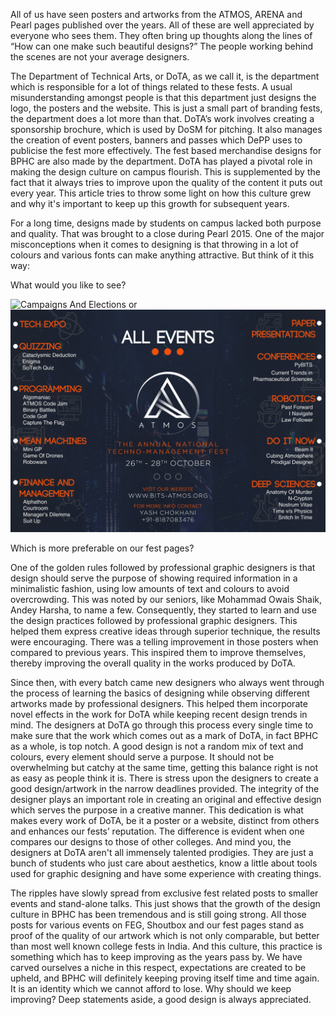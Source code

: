<!-- TITLE: Design, well-done.-->
<!-- SUBTITLE: A quick summary of Design Review -->

All of us have seen posters and artworks from the ATMOS, ARENA and Pearl pages published over the years. All of these are well appreciated by everyone who sees them. They often bring up thoughts along the lines of “How can one make such beautiful designs?” The people working behind the scenes are not your average designers.
 
The Department of Technical Arts, or DoTA, as we call it, is the department which is responsible for a lot of things related to these fests. A usual misunderstanding amongst people is that this department just designs the logo, the posters and the website. This is just a small part of branding fests, the department does a lot more than that. DoTA’s work involves creating a sponsorship brochure, which is used by DoSM for pitching. It also manages the creation of event posters, banners and passes which DePP uses to publicise the fest more effectively. The fest based merchandise designs for BPHC are also made by the department. DoTA has played a pivotal role in making the design culture on campus flourish. This is supplemented by the fact that it always tries to improve upon the quality of the content it puts out every year. This article tries to throw some light on how this culture grew and why it's important to keep up this growth for subsequent years.

For a long time, designs made by students on campus lacked both purpose and quality. That was brought to a close during Pearl 2015. One of the major misconceptions when it comes to designing is that throwing in a lot of colours and various fonts can make anything attractive. But think of it this way: 

What would you like to see? 

![Campaigns And Elections](/uploads/news/allevb.jpg)
or 
![Campaigns And Elections](/uploads/news/allevent-good.jpg)



Which is more preferable on our fest pages? <Similar example>

One of the golden rules followed by professional graphic designers is that design should serve the purpose of showing required information in a minimalistic fashion, using low amounts of text and colours to avoid overcrowding. This was noted by our seniors, like Mohammad Owais Shaik, Andey Harsha, to name a few. Consequently, they started to learn and use the design practices followed by professional graphic designers.  This helped them express creative ideas through superior technique, the results were encouraging. There was a telling improvement in those posters when compared to previous years. This inspired them to improve themselves, thereby improving the overall quality in the works produced by DoTA.

Since then, with every batch came new designers who always went through the process of learning the basics of designing while observing different artworks made by professional designers. This helped them incorporate novel effects in the work for DoTA while keeping recent design trends in mind. The designers at DoTA go through this process every single time to make sure that the work which comes out as a mark of DoTA, in fact BPHC as a whole, is top notch.  A good design is not a random mix of text and colours, every element should serve a purpose. It should not be overwhelming but catchy at the same time, getting this balance right is not as easy as people think it is. There is stress upon the designers to create a good design/artwork in the narrow deadlines provided. The integrity of the designer plays an important role in creating an original and effective design which serves the purpose in a creative manner. This dedication is what makes every work of DoTA, be it a poster or a website, distinct from others and enhances our fests’ reputation. The difference is evident when one compares our designs to those of other colleges. And mind you, the designers at DoTA aren't all immensely talented prodigies. They are just a bunch of students who just care about aesthetics, know a little about tools used for graphic designing and have some experience with creating things.

The ripples have slowly spread from exclusive fest related posts to smaller events and stand-alone talks. This just shows that the growth of the design culture in BPHC has been tremendous and is still going strong. All those posts for various events on FEG, Shoutbox and our fest pages stand as proof of the quality of our artwork which is not only comparable, but better than most well known college fests in India. And this culture, this practice is something which has to keep improving as the years pass by. We have carved ourselves a niche in this respect, expectations are created to be upheld, and BPHC will definitely keeping proving itself time and time again. It is an identity which we cannot afford to lose. Why should we keep improving? Deep statements aside, a good design is always appreciated. 


